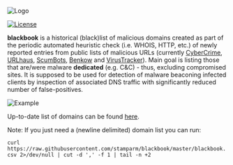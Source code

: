 ![Logo](https://i.imgur.com/Nji9ubM.jpg)

[![License](https://img.shields.io/badge/license-Public_domain-red.svg)](https://wiki.creativecommons.org/wiki/Public_domain)

**blackbook** is a historical (black)list of malicious domains created as part of the periodic automated heuristic check (i.e. WHOIS, HTTP, etc.) of newly reported entries from public lists of malicious URLs (currently [CyberCrime](https://cybercrime-tracker.net/), [URLhaus](https://urlhaus.abuse.ch/), [ScumBots](https://twitter.com/scumbots), [Benkow](http://benkow.cc/passwords.php) and [VirusTracker](https://tracker.stf.st/)). Main goal is listing those that are/were malware **dedicated** (e.g. C&C) - thus, excluding compromised sites. It is supposed to be used for detection of malware beaconing infected clients by inspection of associated DNS traffic with significantly reduced number of false-positives.

![Example](https://i.imgur.com/FN8r3um.png)

Up-to-date list of domains can be found [here](blackbook.csv).

Note: If you just need a (newline delimited) domain list you can run:

`curl https://raw.githubusercontent.com/stamparm/blackbook/master/blackbook.csv 2>/dev/null | cut -d ',' -f 1 | tail -n +2`
